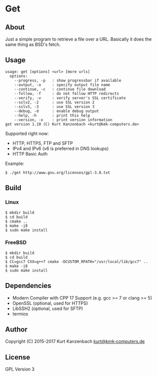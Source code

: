 # Get #

## About ##

Just a simple program to retrieve a file over a URL. Basically it does
the same thing as BSD's fetch.

## Usage ##

    usage: get [options] <url> [more urls]
      options:
        --progress, -p   : show progressbar if available
        --output, -o     : specify output file name
        --continue, -c   : continue file download
        --follow, -f     : do not follow HTTP redirects
        --verify, -v     : verify server's SSL certificate
        --sslv2, -2      : use SSL version 2
        --sslv3, -3      : use SSL version 3
        --debug, -d      : enable debug output
        --help, -h       : print this help
        --version, -x    : print version information
    get version 1.10 (C) Kurt Kanzenbach <kurt@kmk-computers.de>

Supported right now:

- HTTP, HTTPS, FTP and SFTP
- IPv4 and IPv6 (v6 is preferred in DNS lookups)
- HTTP Basic Auth

Example:

    $ ./get http://www.gnu.org/licenses/gpl-3.0.txt

## Build ##

### Linux ###

    $ mkdir build
    $ cd build
    $ cmake ..
    $ make -j8
    $ sudo make install

### FreeBSD ###

    $ mkdir build
    $ cd build
    $ CC=gcc7 CXX=g++7 cmake -DCUSTOM_RPATH="/usr/local/lib/gcc7" ..
    $ make -j8
    $ sudo make install

## Dependencies ##

- Modern Compiler with CPP 17 Support (e.g. gcc >= 7 or clang >= 5)
- OpenSSL (optional, used for HTTPS)
- LibSSH2 (optional, used for SFTP)
- termios

## Author ##

Copyright (C) 2015-2017 Kurt Kanzenbach <kurt@kmk-computers.de>

## License ##

GPL Version 3
